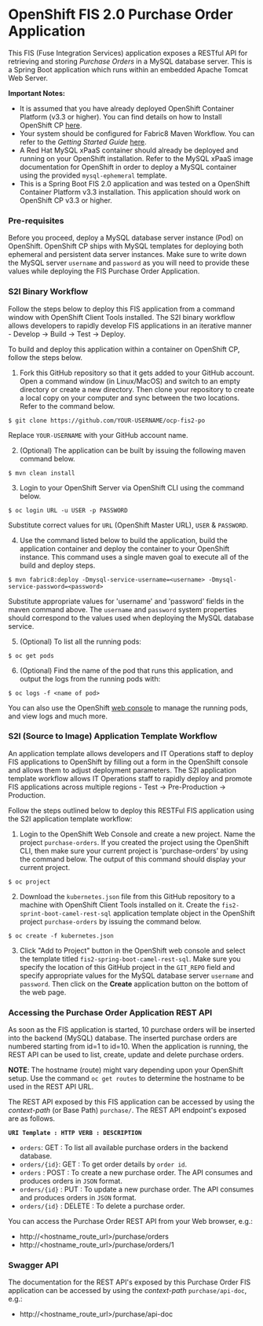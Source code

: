 # OpenShift FIS 2.0 Purchase Order Application

This FIS (Fuse Integration Services) application exposes a RESTful API for retrieving and storing *Purchase Orders* in a MySQL database server.  This is a Spring Boot application which runs within an embedded Apache Tomcat Web Server.

**Important Notes:**
- It is assumed that you have already deployed OpenShift Container Platform (v3.3 or higher). You can find details on how to Install OpenShift CP [here](https://docs.openshift.com/container-platform/3.3/install_config/index.html).
- Your system should be configured for Fabric8 Maven Workflow. You can refer to the *Getting Started Guide* [here](https://access.redhat.com/documentation/en/red-hat-jboss-middleware-for-openshift/3/single/red-hat-jboss-fuse-integration-services-20-for-openshift/).
- A Red Hat MySQL xPaaS container should already be deployed and running on your OpenShift installation. Refer to the MySQL xPaaS image documentation for OpenShift in order to deploy a MySQL container using the provided `mysql-ephemeral` template.
- This is a Spring Boot FIS 2.0 application and was tested on a OpenShift Container Platform v3.3 installation. This application should work on OpenShift CP v3.3 or higher.

### Pre-requisites
Before you proceed, deploy a MySQL database server instance (Pod) on OpenShift.  OpenShift CP ships with MySQL templates for deploying both ephemeral and persistent data server instances.  Make sure to write down the MySQL server `username` and `password` as you will need to provide these values while deploying the FIS Purchase Order Application.

### S2I Binary Workflow
Follow the steps below to deploy this FIS application from a command window with OpenShift Client Tools installed.  The S2I binary workflow allows developers to rapidly develop FIS applications in an iterative manner - Develop -> Build -> Test -> Deploy.

To build and deploy this application within a container on OpenShift CP, follow the steps below.

1.  Fork this GitHub repository so that it gets added to your GitHub account.  Open a command window (in Linux/MacOS) and switch to an empty directory or create a new directory.  Then clone your repository to create a local copy on your computer and sync between the two locations. Refer to the command below.
```
$ git clone https://github.com/YOUR-USERNAME/ocp-fis2-po
```
Replace `YOUR-USERNAME` with your GitHub account name.

2.  (Optional) The application can be built by issuing the following maven command below.
```
$ mvn clean install
```

3.  Login to your OpenShift Server via OpenShift CLI using the command below.
```
$ oc login URL -u USER -p PASSWORD
```
Substitute correct values for `URL` (OpenShift Master URL), `USER` & `PASSWORD`. 

4.  Use the command listed below to build the application, build the application container and deploy the container to your OpenShift instance.  This command uses a single maven goal to execute all of the build and deploy steps.
```
$ mvn fabric8:deploy -Dmysql-service-username=<username> -Dmysql-service-password=<password>
```
Substitute appropriate values for 'username' and 'password' fields in the maven command above.  The `username` and `password` system properties should correspond to the values used when deploying the MySQL database service.

5.  (Optional) To list all the running pods:
```
$ oc get pods
```

6.  (Optional) Find the name of the pod that runs this application, and output the logs from the running pods with:
```
$ oc logs -f <name of pod>
```

You can also use the OpenShift [web console](https://docs.openshift.com/container-platform/3.3/getting_started/developers_console.html#developers-console-video) to manage the running pods, and view logs and much more.

### S2I (Source to Image) Application Template Workflow

An application template allows developers and IT Operations staff to deploy FIS applications to OpenShift by filling out a form in the OpenShift console and allows them to adjust deployment parameters.  The S2I application template workflow allows IT Operations staff to rapidly deploy and promote FIS applications across multiple regions - Test -> Pre-Production -> Production.

Follow the steps outlined below to deploy this RESTFul FIS application using the S2I application template workflow:

1.  Login to the OpenShift Web Console and create a new project.  Name the project `purchase-orders`.  If you created the project using the OpenShift CLI, then make sure your current project is 'purchase-orders' by using the command below.  The output of this command should display your current project.
```
$ oc project
```

2.  Download the `kubernetes.json` file from this GitHub repository to a machine with OpenShift Client Tools installed on it.  Create the `fis2-sprint-boot-camel-rest-sql` application template object in the OpenShift project `purchase-orders` by issuing the command below.
```
$ oc create -f kubernetes.json
```

3.  Click "Add to Project" button in the OpenShift web console and select the template titled `fis2-spring-boot-camel-rest-sql`.  Make sure you specify the location of this GitHub project in the `GIT_REPO` field and specify appropriate values for the MySQL database server `username` and `password`.  Then click on the **Create** application button on the bottom of the web page.

### Accessing the Purchase Order Application REST API 

As soon as the FIS application is started, 10 purchase orders will be inserted into the backend (MySQL) database.  The inserted purchase orders are numbered starting from id=1 to id=10.  When the application is running, the REST API can be used to list, create, update and delete purchase orders.

**NOTE**: The hostname (route) might vary depending upon your OpenShift setup. Use the command `oc get routes` to determine the hostname to be used in the REST API URL.

The REST API exposed by this FIS application can be accessed by using the _context-path_ (or Base Path) `purchase/`.  The REST API endpoint's exposed are as follows.

**`URI Template : HTTP VERB : DESCRIPTION`**
- `orders`: GET : To list all available purchase orders in the backend database.
- `orders/{id}`: GET : To get order details by `order id`.
- `orders` : POST : To create a new purchase order.  The API consumes and produces orders in `JSON` format.
- `orders/{id}` : PUT : To update a new purchase order. The API consumes and produces orders in `JSON` format.
- `orders/{id}` : DELETE : To delete a purchase order.

You can access the Purchase Order REST API from your Web browser, e.g.:

- http://<hostname_route_url>/purchase/orders
- http://<hostname_route_url>/purchase/orders/1

### Swagger API

The documentation for the REST API's exposed by this Purchase Order FIS application can be accessed by using the _context-path_ `purchase/api-doc`, e.g.:

- http://<hostname_route_url>/purchase/api-doc

